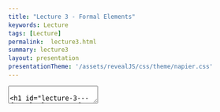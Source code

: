 ```yaml
---
title: "Lecture 3 - Formal Elements"
keywords: Lecture
tags: [Lecture]
permalink:  lecture3.html
summary: lecture3
layout: presentation
presentationTheme: '/assets/revealJS/css/theme/napier.css' 
---
```

<section data-markdown data-separator="^\n---\n$" data-separator-vertical="^\n--\n$">
<textarea data-template>

# Lecture 3 - Formal Elements of Games
### SET09121 - Games Engineering

<br><br>
Babis Koniaris/Tobias Grubenmann
<br>


School of Computing. Edinburgh Napier University


---

# Recommended Reading

Game Design Workshop. 4th Edition. Tracy Fullerton (2019).

- Read Chapter 3 on Formal Elements.
- Digital copies are available in the library.

![GameDesignWorkshopBook](assets/images/gdw_book.jpg)

---

# What are the Formal Elements of Games?

- Structure of the game. Without them, the game is not a game anymore.
- Fullerton defines eight elements:
    -  Players
    -  Objectives
    -  Procedures
    -  Rules
    -  Resources
    -  Conflict
    -  Boundaries
    -  Outcome
- The Formal Elements help us define games from a design perspective
- ** We can also use these elements to scope the technical features**

---

# Players

---

# Players: who plays and why?

- Games are designed for the players.
    - You must consider your game genre and target audience.
- A game should start with an invitation to play. You want to entice the player.
    - Cinemas dim their lights. <!-- .element: class="fragment" -->
    - A book uses a cover. <!-- .element: class="fragment" -->
    - A game has a title screen or introduction video. <!-- .element: class="fragment" -->


---

# Mulitplayer games

- The invitation to play can become quite complicated in multiplayer games.
- Can you name unique challenges when inviting players to a multiplayer online game?
    - You need to check how many players want to join and how many are needed. <!-- .element: class="fragment" -->
    - Are all of them ready? <!-- .element: class="fragment" -->
    - Which role is assigned to which player? <!-- .element: class="fragment" -->
    - Are there any teams? <!-- .element: class="fragment" -->

---

# Player Interaction Patterns

- A **Player Interaction Pattern** helps us define how players play the games.
- There are seven key types:
    - Single-player versus the game.
    - Multiple individual players versus the game.
    - Player versus player.
    - Unilateral competition.
    - Multilateral competition.
    - Cooperative play.
    - Team competition.

---

# Single-player versus the game

- A single player competes against the game system.

![SinglePlayerVersusGame](assets/images/SinglePlayerVersusGame.png)

(Image source: T.Fullerton. Game Design Workshop. 4th Edition, 2019.)

---

# Multiple individual players versus the game

- Multiple players competes against the game system.
- They do not compete against each other and the action is not directed at other players.

![MultipleIndividualsVsGame](assets/images/MultipleIndividualsVsGame.png)

(Image source: T.Fullerton. Game Design Workshop. 4th Edition, 2019.)

---

# Player versus player

- Two players directly compete.
- Within games, the term "Player versus Player" might be used differently.

![PlayerVsPlayer](assets/images/PlayerVsPlayer.png) 

(Image source: T.Fullerton. Game Design Workshop. 4th Edition, 2019.)

---

# Unilateral competition

- Two or more players compete against one single player.

![UnilateralCompetition](assets/images/UnilateralCompetition.png)

(Image source: T.Fullerton. Game Design Workshop. 4th Edition, 2019.)

---

# Multilateral competition

- Three or more players compete against each other.

![MultilateralCompetition](assets/images/MultilateralCompetition.png)

(Image source: T.Fullerton. Game Design Workshop. 4th Edition, 2019.)

---

# Cooperative play.

- Two or more players cooperate against the game system.

![CooperativePlay](assets/images/CooperativePlay.png)

(Image source: T.Fullerton. Game Design Workshop. 4th Edition, 2019.)

---

# Team competition.

- Two or more groups compete against each other.

![TeamCompetition](assets/images/TeamCompetition.png)

(Image source: T.Fullerton. Game Design Workshop. 4th Edition, 2019.)

---

# Example: Witcher 3

- What is the Player Interaction Pattern?

![Wither3](assets/images/witcher3.jpg)<!-- .element height="60%" width="45%" -->

- Single-player versus the game <!-- .element: class="fragment" -->

---

# Example: World of Warcraft

- What is the Player Interaction Pattern?

![WorldOfWarcraft](assets/images/wow.jpg)<!-- .element height="60%" width="45%" -->

- Multiple individual players versus the game. <!-- .element: class="fragment" -->
- Player versus player. <!-- .element: class="fragment" -->
- Cooperative play. <!-- .element: class="fragment" -->
- Team competition. <!-- .element: class="fragment" -->

---

# Example: Fortnite

- What is the Player Interaction Pattern?

![Fortnite](assets/images/fortnite_win.jpg)<!-- .element height="60%" width="45%" -->

- Multilateral competition <!-- .element: class="fragment" -->
- Team competition <!-- .element: class="fragment" -->

---

# Player Roles

- You need to define what the player's task is in the game. <!-- .element: class="fragment" -->
- Some games offer different roles for the player to choose from. <!-- .element: class="fragment" -->
    - A Game Master in Dungeons and Dragons has a different role than the other players. <!-- .element: class="fragment" -->
    - One team member might be the party leader. <!-- .element: class="fragment" -->
- Different roles might have different rules associated with them. <!-- .element: class="fragment" -->

---

# Objectives

---

# Objectives: providing drive and challenge to the player

- Players are the heart of the game experience, objectives drive the experience. <!-- .element: class="fragment" -->
- Objectives provide a challenge to the player that should be achievable. <!-- .element: class="fragment" -->
- Objectives also set the overall feel of the game: <!-- .element: class="fragment" -->
    - FPS: killing and survival. <!-- .element: class="fragment" -->
    - The Sims: Manage the lives of simulated people. <!-- .element: class="fragment" -->
- Objectives may also be made up of sub-objectives. <!-- .element: class="fragment" -->
    - Side quests are similar, but normally distinct. <!-- .element: class="fragment" -->

---

# Common Objective Types

- Capture  <!-- .element: class="fragment" -->
    - Take or destroy soemthing from the oponent.  <!-- .element: class="fragment" -->
- Chase  <!-- .element: class="fragment" -->
    - Catch an opponunt or elude one.  <!-- .element: class="fragment" -->
- Race <!-- .element: class="fragment" -->
    - Reach the goal before all other players. <!-- .element: class="fragment" -->
- Alignment <!-- .element: class="fragment" -->
    - Arrange pieces in certain configurations or categories. <!-- .element: class="fragment" -->
- Rescue / escape <!-- .element: class="fragment" -->
    - Get a designated unit to safety. <!-- .element: class="fragment" -->
- Forbidden act <!-- .element: class="fragment" -->
    - Try to make other players perform a forbidden action (laughing, say a word, etc.). <!-- .element: class="fragment" -->

---

# Common Objective Types (cont.)

- Construction <!-- .element: class="fragment" -->
    - Build, maintain, and manage objects. <!-- .element: class="fragment" -->
- Exploration <!-- .element: class="fragment" -->
    - Explore different game areas. <!-- .element: class="fragment" -->
- Solution <!-- .element: class="fragment" -->
    - Solve a problem or puzzle. <!-- .element: class="fragment" -->
- Outwit <!-- .element: class="fragment" -->
    - Gain and use knowledge to defeat the other players. <!-- .element: class="fragment" -->

---

# Exercise

- What is the objective in Super Mario Bros?

![SuperMarioBros](assets/images/mario.jpg) <!-- .element height="60%" width="45%" -->

- Saving the princess?
- Reaching the end of the level?
- Jumping on enemies?

---

# Procedures

---

# Procedures: How we Interact with and Control the Game

- **Procedures** describe how we interact with the game world and how we can act within the game world.
- Video games typically define procedures via the input control mechanisms.
- Procedures can be broadly broken down into four categories:
    - Starting actions.
    - Progression of action.
    - Special actions.
    - Resolving actions.

---

# Example: Mario's Jump

- Mario's jump is one of the best examples of a 'simple' procedure <!-- .element: class="fragment" -->
- But it gives a huge amount of freedom and flexibility <!-- .element: class="fragment" -->

<iframe width="560" height="315" src="https://www.youtube.com/embed/7daTGyVZ60I" frameborder="0" allow="accelerometer; autoplay; encrypted-media; gyroscope; picture-in-picture" allowfullscreen></iframe> <!-- .element: class="fragment" -->

---

# System Procedures

- Video games are complex systems.
- Numerous procedures are running behind the scenes to respond to player actions.
    - Compare Dungeons and Dragons to a video game RPG.
- Example: Calculating the damage based on attributes and random rolls.

![image](assets/images/dnd.jpg) <!-- .element width="40%"  -->
![image](assets/images/neverwinter.jpg) <!-- .element width="40%"  -->


---

# Rules

---

# Rules: Defining Objects and Restric Actions

- **Rules** define the objects and restrict actions in the game.
- In chess, the rules define different objects: <!-- .element: class="fragment" -->
    - King: Can only move one tile in any direction. <!-- .element: class="fragment" -->
    - Bishop: Can only move diagonal. <!-- .element: class="fragment" -->
- In a RTS game, rules define different unit types: <!-- .element: class="fragment" -->
    - A tank might have more HP than infantry. <!-- .element: class="fragment" -->
    - The type and amount of damage might be different. <!-- .element: class="fragment" -->
- A rule can restrict what you can do in a city builder: <!-- .element: class="fragment" -->
    - You can only build a building if you have enough money. <!-- .element: class="fragment" -->
    - You can only build an airport when you reached a population of 100 000. <!-- .element: class="fragment" -->

---

# Example: Rules Defining a shotgun

- Consider a shotgun in a FPS:
    - Cost: $500, Damage: 20 <!-- .element: class="fragment" -->
    - Spread: 10, Range: 5 <!-- .element: class="fragment" -->
    - Ammo: 2, Magazine: 12 <!-- .element: class="fragment" -->
- We can also use rules to restrict certain actions for progression purposes. <!-- .element: class="fragment" -->
    - The shotgun will be available for purchase only after finishing chapter 1 of the campaign.
- Providing all capabilities at once can confuse and frustrate the player. <!-- .element: class="fragment" -->

---

# Rules Determining Effects

- Rules that trigger events or effects are very useful when considering the procedures of our game.
- We can boil down such rules to a collection of `if` statements:
    - `if player’s health == 0 then player dies.`
    - `if player picks up apple then health += 10.`
    - etc.

---

# Resources

---

# Resources: providing in-game assets


A **resource** is an asset that provides the player with an advantage, allows the player to reach certain objectives, or allows the player to perform certain procedures.


- Resources are ubiquitous in games:
    - Monopoly has money and property.
    - Command & Conquer has Tiberium.
    - Halo has health, ammunition, and shields.

 ![BorderlandsLootBox](http://lootmaster.weebly.com/uploads/3/8/1/3/38139257/7052736.jpg) <!-- .element height="250px" -->
 ![UThealthPack](assets/images/uthealthpack.jpg) <!-- .element height="250px" -->

---

# Examples of Resource Types

Try to name some examples of resources.

- Lives <!-- .element: class="fragment" -->
- Units <!-- .element: class="fragment" -->
- Health <!-- .element: class="fragment" -->
- Currency <!-- .element: class="fragment" -->
- Inventory <!-- .element: class="fragment" -->
- Special terrain <!-- .element: class="fragment" -->
- Actions <!-- .element: class="fragment" -->
- Power-ups <!-- .element: class="fragment" -->
- Time <!-- .element: class="fragment" -->

---

# Conflict

---

# Conflict: Clash between Objectives, Procedures, Rules, and Resources

- **Conflict** occurs due to a clash between the objectives, the procedures, the rules, and the resources.
- A great example is golf. <!-- .element: class="fragment" -->
    - The objective is simple: put the ball in the hole ... <!-- .element: class="fragment" -->
    - ...but the hole and ball are small ... <!-- .element: class="fragment" -->
    - ...and you can only move the ball with a little stick ... <!-- .element: class="fragment" -->
    - ...and the hole is away over there! <!-- .element: class="fragment" -->
- Conflict increases the challenge, which increases the fun. <!-- .element: class="fragment" -->
- Some Conflict examples: <!-- .element: class="fragment" -->
    - Obstacles: physical or conceptual.
    - Opponents: NPCs or other players.
    - Dilemmas: putting real choice in a game.

---

# Example: Starcraft 2

- What is the conflict here?

 ![Starcraft2](assets/images/Starcraf2.png) <!-- .element height="60%" width="45%" -->

 - Obstacles: Limits on how many units you can build. <!-- .element: class="fragment" -->
 - Opponents: AI or other players. <!-- .element: class="fragment" -->
 - Dilemmas: On what unit or tech should I spend my resources? <!-- .element: class="fragment" -->

---

# Boundaries

---

# Boundaries

- **Boundaries** define where the game is taking place.
- Games exist in a world where the formal elements exist. <!-- .element: class="fragment" -->
    - Sometimes called the magic circle.
- Boundaries can be physical. <!-- .element: class="fragment" -->
    - The normal approach in video games.
    - Screen boundaries, 3D world boundaries, etc. are all examples of this.
- Boundaries can be conceptual. <!-- .element: class="fragment" -->
    - The players make an agreement to stay within the rules of the game.


---

# Outcome

---

# Outcome

- The **outcome** is the expected payoff from playing the game.
- How do we resolve the objectives that the game sets out?
- What, if any, is the end state of the game?
- Winning is a traditional end point.
    - The game state where one of the winning conditions (objectives) has been met.
- Some games continue without end points.
    - Sim City, Factorio (if you ignore the rocket), The Sims


---

# Summary


---

# Try Describing a Game Using the Formal Elements

- After the class, try and describe a game (board, video, or social) using the vocabulary of formal elements.
- Try to go into some real depth: it will help you understand games more.
- Think about the formal elements whenever you play a game. Try and pick apart the individual elements of the game to get a better understanding of how it is put together.


---

# Summary

- **Players**: Who is playing our game?
- **Objectives**: What is the goal of playing the game?
- **Procedures**: How is the game played?
- **Rules**: What are the restrictions on how the game is played?
- **Resources**: What assets are available in the game?
- **Conflict**: How do the objectives, procedures, rules, and resources constrain each other?
- **Boundaries**: Where is the game played?
- **Outcome**: How is the game resolved?
